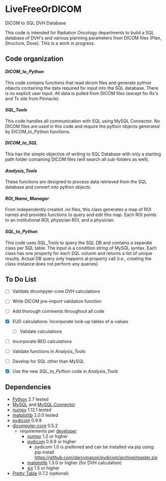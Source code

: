 # LiveFreeOrDICOM
DICOM to SQL DVH Database

This code is intended for Radiation Oncology departments to build a SQL database of DVH's and various planning parameters from DICOM files (Plan, Structure, Dose).
This is a work in progress.

## Code organization
#### *DICOM_to_Python*  
This code contains functions that read dicom files and generate python objects containing the data required for input into the
SQL database.  There is no explicit user input.  All data is pulled from DICOM files (except for Rx's and Tx site from Pinnacle).

#### *SQL_Tools*  
This code handles all communication with SQL using MySQL Connector.  No DICOM files are used in this code and require the python objects
generated by DICOM_to_Python functions.

#### *DICOM_to_SQL*  
This has the simple objective of writing to SQL Database with only a starting path folder containing DICOM files (will search all sub-folders as well).

#### *Analysis_Tools*  
These functions are designed to process data retrieved from the SQL database and convert into python objects.

#### *ROI_Name_Manager*  
From independently created .roi files, this class generates a map of ROI names and provides functions to query
and edit this map.  Each ROI points to an institutional ROI, physician ROI, and a physician.  

#### *SQL_to_Python*  
This code uses SQL_Tools to query the SQL DB and contains a separate class per SQL table.
The input is a condition string of MySQL syntax. Each class has one property for each SQL column and returns 
a list of unique results. Actual DB query only happens at property call (i.e., creating the class instance 
does not perform any queries).

## To Do List
- [ ] Validate dicompyler-core DVH calculations

- [ ] Write DICOM pre-import validation function

- [ ] Add thorough comments throughout all code

- [x] EUD calculations: Incorporate look-up tables of a-values
    - [ ] Validate calculations

- [ ] Incorporate BED calculations

- [ ] Validate functions in *Analysis_Tools*

- [ ] Develop for SQL other than MySQL

- [X] Use the new *SQL_to_Python* code in *Analysis_Tools*


## Dependencies
* [Python](https://www.python.org) 2.7 tested
* [MySQL](https://dev.mysql.com/downloads/mysql/) and [MySQL Connector](https://dev.mysql.com/downloads/connector/python/)
* [numpy](https://pypi.python.org/pypi/numpy) 1.12.1 tested
* [matplotlib](https://pypi.python.org/pypi/matplotlib) 2.0.0 tested
* [pydicom](https://github.com/darcymason/pydicom) 0.9.9
* [dicompyler-core](https://pypi.python.org/pypi/dicompyler-core) 0.5.2
    * requirements per [developer](https://github.com/bastula)
        * [numpy](http://www.numpy.org/) 1.2 or higher
        * [pydicom](http://code.google.com/p/pydicom/) 0.9.9 or higher
            * pydicom 1.0 is preferred and can be installed via pip using: pip install https://github.com/darcymason/pydicom/archive/master.zip
        * [matplotlib](http://matplotlib.sourceforge.net/) 1.3.0 or higher (for DVH calculation)
        * [six](https://pythonhosted.org/six/) 1.5 or higher
* [Pretty Table](https://pypi.python.org/pypi/PrettyTable/) 0.7.2 (optional)